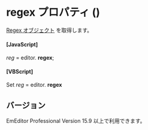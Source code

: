 # regex プロパティ ()

[Regex オブジェクト](../regex/index) を取得します。

#### \[JavaScript\]

_reg_ = editor. **regex**;

#### \[VBScript\]

Set _reg_ = editor. **regex**

## バージョン

EmEditor Professional Version 15.9 以上で利用できます。
